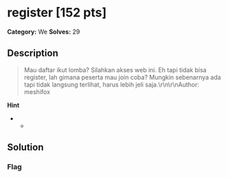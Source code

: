 # register [152 pts]

**Category:** We
**Solves:** 29

## Description
>Mau daftar ikut lomba? Silahkan akses web ini. Eh tapi tidak bisa register, lah gimana peserta mau join coba? Mungkin sebenarnya ada tapi tidak langsung terlihat, harus lebih jeli saja.\r\n\r\nAuthor: meshifox

**Hint**
* -

## Solution

### Flag

